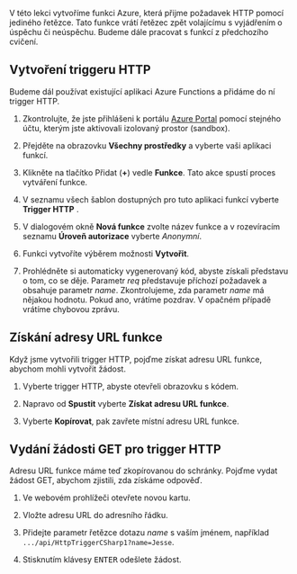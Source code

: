 V této lekci vytvoříme funkci Azure, která přijme požadavek HTTP pomocí jediného řetězce. Tato funkce vrátí řetězec zpět volajícímu s vyjádřením o úspěchu či neúspěchu. Budeme dále pracovat s funkcí z předchozího cvičení.

## <a name="create-an-http-trigger"></a>Vytvoření triggeru HTTP

Budeme dál používat existující aplikaci Azure Functions a přidáme do ní trigger HTTP.

1. Zkontrolujte, že jste přihlášeni k portálu [Azure Portal](https://portal.azure.com/learn.docs.microsoft.com?azure-portal=true) pomocí stejného účtu, kterým jste aktivovali izolovaný prostor (sandbox).

1. Přejděte na obrazovku **Všechny prostředky** a vyberte vaši aplikaci funkcí.

1. Klikněte na tlačítko Přidat (**+**) vedle **Funkce**. Tato akce spustí proces vytváření funkce.

1. V seznamu všech šablon dostupných pro tuto aplikaci funkcí vyberte **Trigger HTTP** .

1. V dialogovém okně **Nová funkce** zvolte název funkce a v rozevíracím seznamu **Úroveň autorizace** vyberte *Anonymní*.
1. Funkci vytvoříte výběrem možnosti **Vytvořit**. 

1. Prohlédněte si automaticky vygenerovaný kód, abyste získali představu o tom, co se děje. Parametr *req* představuje příchozí požadavek a obsahuje parametr *name*. Zkontrolujeme, zda parametr *name* má nějakou hodnotu. Pokud ano, vrátíme pozdrav. V opačném případě vrátíme chybovou zprávu.

## <a name="get-your-function-url"></a>Získání adresy URL funkce

Když jsme vytvořili trigger HTTP, pojďme získat adresu URL funkce, abychom mohli vytvořit žádost.

1. Vyberte trigger HTTP, abyste otevřeli obrazovku s kódem.

1. Napravo od **Spustit** vyberte **Získat adresu URL funkce**.

1. Vyberte **Kopírovat**, pak zavřete místní adresu URL funkce.

## <a name="issue-a-get-request-to-your-http-trigger"></a>Vydání žádosti GET pro trigger HTTP

Adresu URL funkce máme teď zkopírovanou do schránky. Pojďme vydat žádost GET, abychom zjistili, zda získáme odpověď.

1. Ve webovém prohlížeči otevřete novou kartu.

1. Vložte adresu URL do adresního řádku.

1. Přidejte parametr řetězce dotazu *name* s vaším jménem, například `.../api/HttpTriggerCSharp1?name=Jesse`.

1. Stisknutím klávesy <kbd>ENTER</kbd> odešlete žádost.
